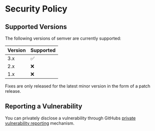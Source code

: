 # Security Policy

## Supported Versions

The following versions of semver are currently supported:

| Version | Supported          |
| ------- | ------------------ |
| 3.x     | :white_check_mark: |
| 2.x     | :x:                |
| 1.x     | :x:                |

Fixes are only released for the latest minor version in the form of a patch release.

## Reporting a Vulnerability

You can privately disclose a vulnerability through GitHubs
[private vulnerability reporting](https://github.com/wfscheper/semver/security/advisories)
mechanism.
